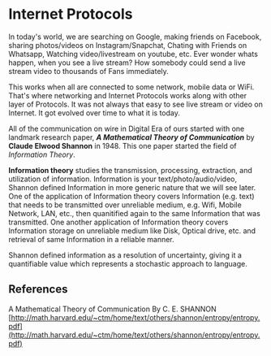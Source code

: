 # Internet Protocols

In today's world, we are searching on Google, making friends on Facebook, sharing photos/videos on Instagram/Snapchat, Chating with Friends on Whatsapp, Watching video/livestream on youtube, etc. Ever wonder whats happen, when you see a live stream? How somebody could send a live stream video to thousands of Fans immediately.

This works when all are connected to some network, mobile data or WiFi. That's where networking and Internet Protocols works along with other layer of Protocols. It was not always that easy to see live stream or video on Internet. It got evolved over time to what it is today.

All of the communication on wire in Digital Era of ours started with one landmark research paper, ***A Mathematical Theory of Communication*** by **Claude Elwood Shannon** in 1948. This one paper started the field of *Information Theory*. 

**Information theory** studies the transmission, processing, extraction, and utilization of information. Information is your text/photo/audio/video, Shannon defined Information in more generic nature that we will see later. One of the application of Information theory covers Information (e.g. text) that needs to be transmitted over unreliable medium, e.g. Wifi, Mobile Network, LAN, etc., then quanitified again to the same Information that was transmitted. One another application of Information theory covers Information storage on unreliable medium like Disk, Optical drive, etc. and retrieval of same Information in a reliable manner. 

Shannon defined information as a resolution of uncertainty, giving it a quantifiable value which represents a stochastic approach to language. 




## References
A Mathematical Theory of Communication By C. E. SHANNON [http://math.harvard.edu/~ctm/home/text/others/shannon/entropy/entropy.pdf](http://math.harvard.edu/~ctm/home/text/others/shannon/entropy/entropy.pdf)
<!--stackedit_data:
eyJwcm9wZXJ0aWVzIjoiZXh0ZW5zaW9uczpcbiAgcHJlc2V0Oi
BnZm1cbiIsImhpc3RvcnkiOlstOTU1MzY5MjY5LDcwODQzNjg5
Nyw2MzcyMzY0NjcsLTY5ODQ4NDgzMiwtMTg4MDkwNjU0NCwxMj
U5NDEzMTM3LDEwODUyMDU1MTYsLTEyNTI2NjY2MjQsMTEyNzk5
MTI1MywtNzU4MTY1NDAwLC0xODkxNTIzNDcxLDE3ODE2MDkyMT
ksOTU1MTA1MDYwLDEwNTgyNDk1NjEsMTU5MTEyNTY4OCwtMTEw
NDMxNDEyMCwtMTE0MjkxMTgwNCwtNjY5NDEwNDQ4XX0=
-->